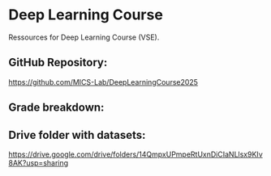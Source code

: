# Deep Learning Course
Ressources for Deep Learning Course (VSE).

## GitHub Repository:
https://github.com/MICS-Lab/DeepLearningCourse2025

## Grade breakdown:

## Drive folder with datasets:
https://drive.google.com/drive/folders/14QmpxUPmpeRtUxnDiCIaNLlsx9KIv8AK?usp=sharing
